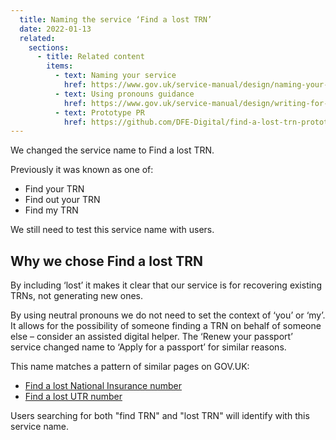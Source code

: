 ```yaml
---
  title: Naming the service ‘Find a lost TRN’
  date: 2022-01-13
  related:
    sections:
      - title: Related content
        items:
          - text: Naming your service
            href: https://www.gov.uk/service-manual/design/naming-your-service
          - text: Using pronouns guidance
            href: https://www.gov.uk/service-manual/design/writing-for-user-interfaces#style
          - text: Prototype PR
            href: https://github.com/DFE-Digital/find-a-lost-trn-prototype/pull/20
---
```


We changed the service name to Find a lost TRN.

Previously it was known as one of:

- Find your TRN
- Find out your TRN
- Find my TRN

We still need to test this service name with users.

## Why we chose Find a lost TRN

By including ‘lost’ it makes it clear that our service is for recovering existing TRNs, not generating new ones.

By using neutral pronouns we do not need to set the context of ‘you’ or ‘my’. It allows for the possibility of someone finding a TRN on behalf of someone else – consider an assisted digital helper. The ‘Renew your passport’ service changed name to ‘Apply for a passport’ for similar reasons.

This name matches a pattern of similar pages on GOV.UK:

- [Find a lost National Insurance number](https://www.gov.uk/lost-national-insurance-number)
- [Find a lost UTR number](https://www.gov.uk/find-lost-utr-number)

Users searching for both "find TRN" and "lost TRN" will identify with this service name.
